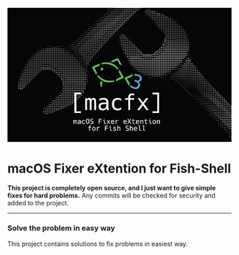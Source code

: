![Logo](logo.jpg)

# macOS Fixer eXtention for Fish-Shell

**This project is completely open source, and I just want to give simple fixes for hard problems.**
Any commits will be checked for security and added to the project.

---

### Solve the problem in easy way

This project contains solutions to fix problems in easiest way.
